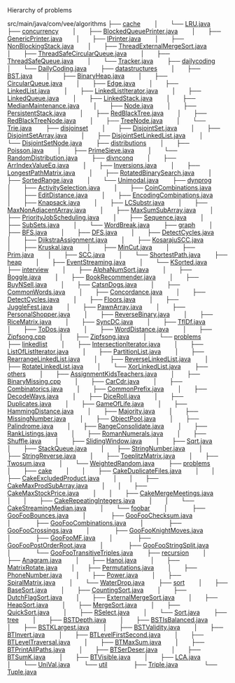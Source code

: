 Hierarchy of problems

src/main/java/com/vee/algorithms
├── [cache](https://github.com/veegit/Algorithms/blob/master/src/main/java/com/vee/algorithms/cache)  
│  └── [LRU.java](https://github.com/veegit/Algorithms/blob/master/src/main/java/com/vee/algorithms/cache/LRU.java)  
├── [concurrency](https://github.com/veegit/Algorithms/blob/master/src/main/java/com/vee/algorithms/concurrency)  
│  ├── [BlockedQueuePrinter.java](https://github.com/veegit/Algorithms/blob/master/src/main/java/com/vee/algorithms/concurrency/BlockedQueuePrinter.java)  
│  ├── [GenericPrinter.java](https://github.com/veegit/Algorithms/blob/master/src/main/java/com/vee/algorithms/concurrency/GenericPrinter.java)  
│  ├── [IPrinter.java](https://github.com/veegit/Algorithms/blob/master/src/main/java/com/vee/algorithms/concurrency/IPrinter.java)  
│  ├── [NonBlockingStack.java](https://github.com/veegit/Algorithms/blob/master/src/main/java/com/vee/algorithms/concurrency/NonBlockingStack.java)  
│  ├── [ThreadExternalMergeSort.java](https://github.com/veegit/Algorithms/blob/master/src/main/java/com/vee/algorithms/concurrency/ThreadExternalMergeSort.java)  
│  ├── [ThreadSafeCircularQueue.java](https://github.com/veegit/Algorithms/blob/master/src/main/java/com/vee/algorithms/concurrency/ThreadSafeCircularQueue.java)  
│  ├── [ThreadSafeQueue.java](https://github.com/veegit/Algorithms/blob/master/src/main/java/com/vee/algorithms/concurrency/ThreadSafeQueue.java)  
│  └── [Tracker.java](https://github.com/veegit/Algorithms/blob/master/src/main/java/com/vee/algorithms/concurrency/Tracker.java)  
├── [dailycoding](https://github.com/veegit/Algorithms/blob/master/src/main/java/com/vee/algorithms/dailycoding)  
│  └── [DailyCoding.java](https://github.com/veegit/Algorithms/blob/master/src/main/java/com/vee/algorithms/dailycoding/DailyCoding.java)  
├── [datastructures](https://github.com/veegit/Algorithms/blob/master/src/main/java/com/vee/algorithms/datastructures)  
│  ├── [BST.java](https://github.com/veegit/Algorithms/blob/master/src/main/java/com/vee/algorithms/datastructures/BST.java)  
│  ├── [BinaryHeap.java](https://github.com/veegit/Algorithms/blob/master/src/main/java/com/vee/algorithms/datastructures/BinaryHeap.java)  
│  ├── [CircularQueue.java](https://github.com/veegit/Algorithms/blob/master/src/main/java/com/vee/algorithms/datastructures/CircularQueue.java)  
│  ├── [Edge.java](https://github.com/veegit/Algorithms/blob/master/src/main/java/com/vee/algorithms/datastructures/Edge.java)  
│  ├── [LinkedList.java](https://github.com/veegit/Algorithms/blob/master/src/main/java/com/vee/algorithms/datastructures/LinkedList.java)  
│  ├── [LinkedListIterator.java](https://github.com/veegit/Algorithms/blob/master/src/main/java/com/vee/algorithms/datastructures/LinkedListIterator.java)  
│  ├── [LinkedQueue.java](https://github.com/veegit/Algorithms/blob/master/src/main/java/com/vee/algorithms/datastructures/LinkedQueue.java)  
│  ├── [LinkedStack.java](https://github.com/veegit/Algorithms/blob/master/src/main/java/com/vee/algorithms/datastructures/LinkedStack.java)  
│  ├── [MedianMaintenance.java](https://github.com/veegit/Algorithms/blob/master/src/main/java/com/vee/algorithms/datastructures/MedianMaintenance.java)  
│  ├── [Node.java](https://github.com/veegit/Algorithms/blob/master/src/main/java/com/vee/algorithms/datastructures/Node.java)  
│  ├── [PersistentStack.java](https://github.com/veegit/Algorithms/blob/master/src/main/java/com/vee/algorithms/datastructures/PersistentStack.java)  
│  ├── [RedBlackTree.java](https://github.com/veegit/Algorithms/blob/master/src/main/java/com/vee/algorithms/datastructures/RedBlackTree.java)  
│  ├── [RedBlackTreeNode.java](https://github.com/veegit/Algorithms/blob/master/src/main/java/com/vee/algorithms/datastructures/RedBlackTreeNode.java)  
│  ├── [TreeNode.java](https://github.com/veegit/Algorithms/blob/master/src/main/java/com/vee/algorithms/datastructures/TreeNode.java)  
│  └── [Trie.java](https://github.com/veegit/Algorithms/blob/master/src/main/java/com/vee/algorithms/datastructures/Trie.java)  
├── [disjoinset](https://github.com/veegit/Algorithms/blob/master/src/main/java/com/vee/algorithms/disjoinset)  
│  ├── [DisjointSet.java](https://github.com/veegit/Algorithms/blob/master/src/main/java/com/vee/algorithms/disjoinset/DisjointSet.java)  
│  ├── [DisjointSetArray.java](https://github.com/veegit/Algorithms/blob/master/src/main/java/com/vee/algorithms/disjoinset/DisjointSetArray.java)  
│  ├── [DisjointSetLinkedList.java](https://github.com/veegit/Algorithms/blob/master/src/main/java/com/vee/algorithms/disjoinset/DisjointSetLinkedList.java)  
│  └── [DisjointSetNode.java](https://github.com/veegit/Algorithms/blob/master/src/main/java/com/vee/algorithms/disjoinset/DisjointSetNode.java)  
├── [distributions](https://github.com/veegit/Algorithms/blob/master/src/main/java/com/vee/algorithms/distributions)  
│  ├── [Poisson.java](https://github.com/veegit/Algorithms/blob/master/src/main/java/com/vee/algorithms/distributions/Poisson.java)  
│  ├── [PrimeSieve.java](https://github.com/veegit/Algorithms/blob/master/src/main/java/com/vee/algorithms/distributions/PrimeSieve.java)  
│  └── [RandomDistribution.java](https://github.com/veegit/Algorithms/blob/master/src/main/java/com/vee/algorithms/distributions/RandomDistribution.java)  
├── [divnconq](https://github.com/veegit/Algorithms/blob/master/src/main/java/com/vee/algorithms/divnconq)  
│  ├── [ArrIndexValueEq.java](https://github.com/veegit/Algorithms/blob/master/src/main/java/com/vee/algorithms/divnconq/ArrIndexValueEq.java)  
│  ├── [Inversions.java](https://github.com/veegit/Algorithms/blob/master/src/main/java/com/vee/algorithms/divnconq/Inversions.java)  
│  ├── [LongestPathMatrix.java](https://github.com/veegit/Algorithms/blob/master/src/main/java/com/vee/algorithms/divnconq/LongestPathMatrix.java)  
│  ├── [RotatedBinarySearch.java](https://github.com/veegit/Algorithms/blob/master/src/main/java/com/vee/algorithms/divnconq/RotatedBinarySearch.java)  
│  ├── [SortedRange.java](https://github.com/veegit/Algorithms/blob/master/src/main/java/com/vee/algorithms/divnconq/SortedRange.java)  
│  └── [Unimodal.java](https://github.com/veegit/Algorithms/blob/master/src/main/java/com/vee/algorithms/divnconq/Unimodal.java)  
├── [dynprog](https://github.com/veegit/Algorithms/blob/master/src/main/java/com/vee/algorithms/dynprog)  
│  ├── [ActivitySelection.java](https://github.com/veegit/Algorithms/blob/master/src/main/java/com/vee/algorithms/dynprog/ActivitySelection.java)  
│  ├── [CoinCombinations.java](https://github.com/veegit/Algorithms/blob/master/src/main/java/com/vee/algorithms/dynprog/CoinCombinations.java)  
│  ├── [EditDistance.java](https://github.com/veegit/Algorithms/blob/master/src/main/java/com/vee/algorithms/dynprog/EditDistance.java)  
│  ├── [EncodingCombinations.java](https://github.com/veegit/Algorithms/blob/master/src/main/java/com/vee/algorithms/dynprog/EncodingCombinations.java)  
│  ├── [Knapsack.java](https://github.com/veegit/Algorithms/blob/master/src/main/java/com/vee/algorithms/dynprog/Knapsack.java)  
│  ├── [LCSubstr.java](https://github.com/veegit/Algorithms/blob/master/src/main/java/com/vee/algorithms/dynprog/LCSubstr.java)  
│  ├── [MaxNonAdjacentArray.java](https://github.com/veegit/Algorithms/blob/master/src/main/java/com/vee/algorithms/dynprog/MaxNonAdjacentArray.java)  
│  ├── [MaxSumSubArray.java](https://github.com/veegit/Algorithms/blob/master/src/main/java/com/vee/algorithms/dynprog/MaxSumSubArray.java)  
│  ├── [PriorityJobScheduling.java](https://github.com/veegit/Algorithms/blob/master/src/main/java/com/vee/algorithms/dynprog/PriorityJobScheduling.java)  
│  ├── [Sequence.java](https://github.com/veegit/Algorithms/blob/master/src/main/java/com/vee/algorithms/dynprog/Sequence.java)  
│  ├── [SubSets.java](https://github.com/veegit/Algorithms/blob/master/src/main/java/com/vee/algorithms/dynprog/SubSets.java)  
│  └── [WordBreak.java](https://github.com/veegit/Algorithms/blob/master/src/main/java/com/vee/algorithms/dynprog/WordBreak.java)  
├── [graph](https://github.com/veegit/Algorithms/blob/master/src/main/java/com/vee/algorithms/graph)  
│  ├── [BFS.java](https://github.com/veegit/Algorithms/blob/master/src/main/java/com/vee/algorithms/graph/BFS.java)  
│  ├── [DFS.java](https://github.com/veegit/Algorithms/blob/master/src/main/java/com/vee/algorithms/graph/DFS.java)  
│  ├── [DetectCycles.java](https://github.com/veegit/Algorithms/blob/master/src/main/java/com/vee/algorithms/graph/DetectCycles.java)  
│  ├── [DjikstraAssignment.java](https://github.com/veegit/Algorithms/blob/master/src/main/java/com/vee/algorithms/graph/DjikstraAssignment.java)  
│  ├── [KosarajuSCC.java](https://github.com/veegit/Algorithms/blob/master/src/main/java/com/vee/algorithms/graph/KosarajuSCC.java)  
│  ├── [Kruskal.java](https://github.com/veegit/Algorithms/blob/master/src/main/java/com/vee/algorithms/graph/Kruskal.java)  
│  ├── [MinCut.java](https://github.com/veegit/Algorithms/blob/master/src/main/java/com/vee/algorithms/graph/MinCut.java)  
│  ├── [Prim.java](https://github.com/veegit/Algorithms/blob/master/src/main/java/com/vee/algorithms/graph/Prim.java)  
│  ├── [SCC.java](https://github.com/veegit/Algorithms/blob/master/src/main/java/com/vee/algorithms/graph/SCC.java)  
│  └── [ShortestPath.java](https://github.com/veegit/Algorithms/blob/master/src/main/java/com/vee/algorithms/graph/ShortestPath.java)  
├── [heap](https://github.com/veegit/Algorithms/blob/master/src/main/java/com/vee/algorithms/heap)  
│  ├── [EventStreaming.java](https://github.com/veegit/Algorithms/blob/master/src/main/java/com/vee/algorithms/heap/EventStreaming.java)  
│  └── [KSorted.java](https://github.com/veegit/Algorithms/blob/master/src/main/java/com/vee/algorithms/heap/KSorted.java)  
├── [interview](https://github.com/veegit/Algorithms/blob/master/src/main/java/com/vee/algorithms/interview)  
│  ├── [AlphaNumSort.java](https://github.com/veegit/Algorithms/blob/master/src/main/java/com/vee/algorithms/interview/AlphaNumSort.java)  
│  ├── [Boggle.java](https://github.com/veegit/Algorithms/blob/master/src/main/java/com/vee/algorithms/interview/Boggle.java)  
│  ├── [BookRecommender.java](https://github.com/veegit/Algorithms/blob/master/src/main/java/com/vee/algorithms/interview/BookRecommender.java)  
│  ├── [BuyNSell.java](https://github.com/veegit/Algorithms/blob/master/src/main/java/com/vee/algorithms/interview/BuyNSell.java)  
│  ├── [CatsnDogs.java](https://github.com/veegit/Algorithms/blob/master/src/main/java/com/vee/algorithms/interview/CatsnDogs.java)  
│  ├── [CommonWords.java](https://github.com/veegit/Algorithms/blob/master/src/main/java/com/vee/algorithms/interview/CommonWords.java)  
│  ├── [Concordance.java](https://github.com/veegit/Algorithms/blob/master/src/main/java/com/vee/algorithms/interview/Concordance.java)  
│  ├── [DetectCycles.java](https://github.com/veegit/Algorithms/blob/master/src/main/java/com/vee/algorithms/interview/DetectCycles.java)  
│  ├── [Floors.java](https://github.com/veegit/Algorithms/blob/master/src/main/java/com/vee/algorithms/interview/Floors.java)  
│  ├── [JuggleFest.java](https://github.com/veegit/Algorithms/blob/master/src/main/java/com/vee/algorithms/interview/JuggleFest.java)  
│  ├── [PawnArray.java](https://github.com/veegit/Algorithms/blob/master/src/main/java/com/vee/algorithms/interview/PawnArray.java)  
│  ├── [PersonalShopper.java](https://github.com/veegit/Algorithms/blob/master/src/main/java/com/vee/algorithms/interview/PersonalShopper.java)  
│  ├── [ReverseBinary.java](https://github.com/veegit/Algorithms/blob/master/src/main/java/com/vee/algorithms/interview/ReverseBinary.java)  
│  ├── [RiceMatrix.java](https://github.com/veegit/Algorithms/blob/master/src/main/java/com/vee/algorithms/interview/RiceMatrix.java)  
│  ├── [SyncDC.java](https://github.com/veegit/Algorithms/blob/master/src/main/java/com/vee/algorithms/interview/SyncDC.java)  
│  ├── [TfIDf.java](https://github.com/veegit/Algorithms/blob/master/src/main/java/com/vee/algorithms/interview/TfIDf.java)  
│  ├── [ToDos.java](https://github.com/veegit/Algorithms/blob/master/src/main/java/com/vee/algorithms/interview/ToDos.java)  
│  ├── [WordDistance.java](https://github.com/veegit/Algorithms/blob/master/src/main/java/com/vee/algorithms/interview/WordDistance.java)  
│  ├── [Zipfsong.cpp](https://github.com/veegit/Algorithms/blob/master/src/main/java/com/vee/algorithms/interview/Zipfsong.cpp)  
│  ├── [Zipfsong.java](https://github.com/veegit/Algorithms/blob/master/src/main/java/com/vee/algorithms/interview/Zipfsong.java)  
│  └── [problems](https://github.com/veegit/Algorithms/blob/master/src/main/java/com/vee/algorithms/interview/problems)  
├── [linkedlist](https://github.com/veegit/Algorithms/blob/master/src/main/java/com/vee/algorithms/linkedlist)  
│  ├── [IntersectionIterator.java](https://github.com/veegit/Algorithms/blob/master/src/main/java/com/vee/algorithms/linkedlist/IntersectionIterator.java)  
│  ├── [ListOfListIterator.java](https://github.com/veegit/Algorithms/blob/master/src/main/java/com/vee/algorithms/linkedlist/ListOfListIterator.java)  
│  ├── [PartitionList.java](https://github.com/veegit/Algorithms/blob/master/src/main/java/com/vee/algorithms/linkedlist/PartitionList.java)  
│  ├── [RearrangeLinkedList.java](https://github.com/veegit/Algorithms/blob/master/src/main/java/com/vee/algorithms/linkedlist/RearrangeLinkedList.java)  
│  ├── [ReverseLinkedList.java](https://github.com/veegit/Algorithms/blob/master/src/main/java/com/vee/algorithms/linkedlist/ReverseLinkedList.java)  
│  ├── [RotateLinkedList.java](https://github.com/veegit/Algorithms/blob/master/src/main/java/com/vee/algorithms/linkedlist/RotateLinkedList.java)  
│  └── [XorLinkedList.java](https://github.com/veegit/Algorithms/blob/master/src/main/java/com/vee/algorithms/linkedlist/XorLinkedList.java)  
├── [others](https://github.com/veegit/Algorithms/blob/master/src/main/java/com/vee/algorithms/others)  
│  ├── [AssignmentKidsTeachers.java](https://github.com/veegit/Algorithms/blob/master/src/main/java/com/vee/algorithms/others/AssignmentKidsTeachers.java)  
│  ├── [BinaryMissing.cpp](https://github.com/veegit/Algorithms/blob/master/src/main/java/com/vee/algorithms/others/BinaryMissing.cpp)  
│  ├── [CarCdr.java](https://github.com/veegit/Algorithms/blob/master/src/main/java/com/vee/algorithms/others/CarCdr.java)  
│  ├── [Combinatorics.java](https://github.com/veegit/Algorithms/blob/master/src/main/java/com/vee/algorithms/others/Combinatorics.java)  
│  ├── [CommonPrefix.java](https://github.com/veegit/Algorithms/blob/master/src/main/java/com/vee/algorithms/others/CommonPrefix.java)  
│  ├── [DecodeWays.java](https://github.com/veegit/Algorithms/blob/master/src/main/java/com/vee/algorithms/others/DecodeWays.java)  
│  ├── [DiceRoll.java](https://github.com/veegit/Algorithms/blob/master/src/main/java/com/vee/algorithms/others/DiceRoll.java)  
│  ├── [Duplicates.java](https://github.com/veegit/Algorithms/blob/master/src/main/java/com/vee/algorithms/others/Duplicates.java)  
│  ├── [GameOfLife.java](https://github.com/veegit/Algorithms/blob/master/src/main/java/com/vee/algorithms/others/GameOfLife.java)  
│  ├── [HammingDistance.java](https://github.com/veegit/Algorithms/blob/master/src/main/java/com/vee/algorithms/others/HammingDistance.java)  
│  ├── [Majority.java](https://github.com/veegit/Algorithms/blob/master/src/main/java/com/vee/algorithms/others/Majority.java)  
│  ├── [MissingNumber.java](https://github.com/veegit/Algorithms/blob/master/src/main/java/com/vee/algorithms/others/MissingNumber.java)  
│  ├── [ObjectPool.java](https://github.com/veegit/Algorithms/blob/master/src/main/java/com/vee/algorithms/others/ObjectPool.java)  
│  ├── [Palindrome.java](https://github.com/veegit/Algorithms/blob/master/src/main/java/com/vee/algorithms/others/Palindrome.java)  
│  ├── [RangeConsolidate.java](https://github.com/veegit/Algorithms/blob/master/src/main/java/com/vee/algorithms/others/RangeConsolidate.java)  
│  ├── [RankListings.java](https://github.com/veegit/Algorithms/blob/master/src/main/java/com/vee/algorithms/others/RankListings.java)  
│  ├── [RomanNumerals.java](https://github.com/veegit/Algorithms/blob/master/src/main/java/com/vee/algorithms/others/RomanNumerals.java)  
│  ├── [Shuffle.java](https://github.com/veegit/Algorithms/blob/master/src/main/java/com/vee/algorithms/others/Shuffle.java)  
│  ├── [SlidingWindow.java](https://github.com/veegit/Algorithms/blob/master/src/main/java/com/vee/algorithms/others/SlidingWindow.java)  
│  ├── [Sqrt.java](https://github.com/veegit/Algorithms/blob/master/src/main/java/com/vee/algorithms/others/Sqrt.java)  
│  ├── [StackQueue.java](https://github.com/veegit/Algorithms/blob/master/src/main/java/com/vee/algorithms/others/StackQueue.java)  
│  ├── [StringNumber.java](https://github.com/veegit/Algorithms/blob/master/src/main/java/com/vee/algorithms/others/StringNumber.java)  
│  ├── [StringReverse.java](https://github.com/veegit/Algorithms/blob/master/src/main/java/com/vee/algorithms/others/StringReverse.java)  
│  ├── [ToeplitzMatrix.java](https://github.com/veegit/Algorithms/blob/master/src/main/java/com/vee/algorithms/others/ToeplitzMatrix.java)  
│  ├── [Twosum.java](https://github.com/veegit/Algorithms/blob/master/src/main/java/com/vee/algorithms/others/Twosum.java)  
│  └── [WeightedRandom.java](https://github.com/veegit/Algorithms/blob/master/src/main/java/com/vee/algorithms/others/WeightedRandom.java)  
├── [problems](https://github.com/veegit/Algorithms/blob/master/src/main/java/com/vee/algorithms/problems)  
│  ├── [cake](https://github.com/veegit/Algorithms/blob/master/src/main/java/com/vee/algorithms/problems/cake)  
│  │  ├── [CakeDuplicateFiles.java](https://github.com/veegit/Algorithms/blob/master/src/main/java/com/vee/algorithms/problems/cake/CakeDuplicateFiles.java)  
│  │  ├── [CakeExcludedProduct.java](https://github.com/veegit/Algorithms/blob/master/src/main/java/com/vee/algorithms/problems/cake/CakeExcludedProduct.java)  
│  │  ├── [CakeMaxProdSubArray.java](https://github.com/veegit/Algorithms/blob/master/src/main/java/com/vee/algorithms/problems/cake/CakeMaxProdSubArray.java)  
│  │  ├── [CakeMaxStockPrice.java](https://github.com/veegit/Algorithms/blob/master/src/main/java/com/vee/algorithms/problems/cake/CakeMaxStockPrice.java)  
│  │  ├── [CakeMergeMeetings.java](https://github.com/veegit/Algorithms/blob/master/src/main/java/com/vee/algorithms/problems/cake/CakeMergeMeetings.java)  
│  │  ├── [CakeRepeatingIntegers.java](https://github.com/veegit/Algorithms/blob/master/src/main/java/com/vee/algorithms/problems/cake/CakeRepeatingIntegers.java)  
│  │  └── [CakeStreamingMedian.java](https://github.com/veegit/Algorithms/blob/master/src/main/java/com/vee/algorithms/problems/cake/CakeStreamingMedian.java)  
│  └── [foobar](https://github.com/veegit/Algorithms/blob/master/src/main/java/com/vee/algorithms/problems/foobar)  
│    ├── [GooFooBounces.java](https://github.com/veegit/Algorithms/blob/master/src/main/java/com/vee/algorithms/problems/foobar/GooFooBounces.java)  
│    ├── [GooFooChecksum.java](https://github.com/veegit/Algorithms/blob/master/src/main/java/com/vee/algorithms/problems/foobar/GooFooChecksum.java)  
│    ├── [GooFooCombinations.java](https://github.com/veegit/Algorithms/blob/master/src/main/java/com/vee/algorithms/problems/foobar/GooFooCombinations.java)  
│    ├── [GooFooCrossings.java](https://github.com/veegit/Algorithms/blob/master/src/main/java/com/vee/algorithms/problems/foobar/GooFooCrossings.java)  
│    ├── [GooFooKnightMoves.java](https://github.com/veegit/Algorithms/blob/master/src/main/java/com/vee/algorithms/problems/foobar/GooFooKnightMoves.java)  
│    ├── [GooFooMF.java](https://github.com/veegit/Algorithms/blob/master/src/main/java/com/vee/algorithms/problems/foobar/GooFooMF.java)  
│    ├── [GooFooPostOrderRoot.java](https://github.com/veegit/Algorithms/blob/master/src/main/java/com/vee/algorithms/problems/foobar/GooFooPostOrderRoot.java)  
│    ├── [GooFooStringSplit.java](https://github.com/veegit/Algorithms/blob/master/src/main/java/com/vee/algorithms/problems/foobar/GooFooStringSplit.java)  
│    └── [GooFooTransitiveTriples.java](https://github.com/veegit/Algorithms/blob/master/src/main/java/com/vee/algorithms/problems/foobar/GooFooTransitiveTriples.java)  
├── [recursion](https://github.com/veegit/Algorithms/blob/master/src/main/java/com/vee/algorithms/recursion)  
│  ├── [Anagram.java](https://github.com/veegit/Algorithms/blob/master/src/main/java/com/vee/algorithms/recursion/Anagram.java)  
│  ├── [Hanoi.java](https://github.com/veegit/Algorithms/blob/master/src/main/java/com/vee/algorithms/recursion/Hanoi.java)  
│  ├── [MatrixRotate.java](https://github.com/veegit/Algorithms/blob/master/src/main/java/com/vee/algorithms/recursion/MatrixRotate.java)  
│  ├── [Permutations.java](https://github.com/veegit/Algorithms/blob/master/src/main/java/com/vee/algorithms/recursion/Permutations.java)  
│  ├── [PhoneNumber.java](https://github.com/veegit/Algorithms/blob/master/src/main/java/com/vee/algorithms/recursion/PhoneNumber.java)  
│  ├── [Power.java](https://github.com/veegit/Algorithms/blob/master/src/main/java/com/vee/algorithms/recursion/Power.java)  
│  ├── [SpiralMatrix.java](https://github.com/veegit/Algorithms/blob/master/src/main/java/com/vee/algorithms/recursion/SpiralMatrix.java)  
│  └── [WaterDrop.java](https://github.com/veegit/Algorithms/blob/master/src/main/java/com/vee/algorithms/recursion/WaterDrop.java)  
├── [sort](https://github.com/veegit/Algorithms/blob/master/src/main/java/com/vee/algorithms/sort)  
│  ├── [BaseSort.java](https://github.com/veegit/Algorithms/blob/master/src/main/java/com/vee/algorithms/sort/BaseSort.java)  
│  ├── [CountingSort.java](https://github.com/veegit/Algorithms/blob/master/src/main/java/com/vee/algorithms/sort/CountingSort.java)  
│  ├── [DutchFlagSort.java](https://github.com/veegit/Algorithms/blob/master/src/main/java/com/vee/algorithms/sort/DutchFlagSort.java)  
│  ├── [ExternalMergeSort.java](https://github.com/veegit/Algorithms/blob/master/src/main/java/com/vee/algorithms/sort/ExternalMergeSort.java)  
│  ├── [HeapSort.java](https://github.com/veegit/Algorithms/blob/master/src/main/java/com/vee/algorithms/sort/HeapSort.java)  
│  ├── [MergeSort.java](https://github.com/veegit/Algorithms/blob/master/src/main/java/com/vee/algorithms/sort/MergeSort.java)  
│  ├── [QuickSort.java](https://github.com/veegit/Algorithms/blob/master/src/main/java/com/vee/algorithms/sort/QuickSort.java)  
│  ├── [RSelect.java](https://github.com/veegit/Algorithms/blob/master/src/main/java/com/vee/algorithms/sort/RSelect.java)  
│  └── [Sort.java](https://github.com/veegit/Algorithms/blob/master/src/main/java/com/vee/algorithms/sort/Sort.java)  
├── [tree](https://github.com/veegit/Algorithms/blob/master/src/main/java/com/vee/algorithms/tree)  
│  ├── [BSTDepth.java](https://github.com/veegit/Algorithms/blob/master/src/main/java/com/vee/algorithms/tree/BSTDepth.java)  
│  ├── [BSTIsBalanced.java](https://github.com/veegit/Algorithms/blob/master/src/main/java/com/vee/algorithms/tree/BSTIsBalanced.java)  
│  ├── [BSTKLargest.java](https://github.com/veegit/Algorithms/blob/master/src/main/java/com/vee/algorithms/tree/BSTKLargest.java)  
│  ├── [BSTValidity.java](https://github.com/veegit/Algorithms/blob/master/src/main/java/com/vee/algorithms/tree/BSTValidity.java)  
│  ├── [BTInvert.java](https://github.com/veegit/Algorithms/blob/master/src/main/java/com/vee/algorithms/tree/BTInvert.java)  
│  ├── [BTLevelFirstSecond.java](https://github.com/veegit/Algorithms/blob/master/src/main/java/com/vee/algorithms/tree/BTLevelFirstSecond.java)  
│  ├── [BTLevelTraversal.java](https://github.com/veegit/Algorithms/blob/master/src/main/java/com/vee/algorithms/tree/BTLevelTraversal.java)  
│  ├── [BTMaxSum.java](https://github.com/veegit/Algorithms/blob/master/src/main/java/com/vee/algorithms/tree/BTMaxSum.java)  
│  ├── [BTPrintAllPaths.java](https://github.com/veegit/Algorithms/blob/master/src/main/java/com/vee/algorithms/tree/BTPrintAllPaths.java)  
│  ├── [BTSerDeser.java](https://github.com/veegit/Algorithms/blob/master/src/main/java/com/vee/algorithms/tree/BTSerDeser.java)  
│  ├── [BTSumK.java](https://github.com/veegit/Algorithms/blob/master/src/main/java/com/vee/algorithms/tree/BTSumK.java)  
│  ├── [BTVisible.java](https://github.com/veegit/Algorithms/blob/master/src/main/java/com/vee/algorithms/tree/BTVisible.java)  
│  ├── [LCA.java](https://github.com/veegit/Algorithms/blob/master/src/main/java/com/vee/algorithms/tree/LCA.java)  
│  └── [UniVal.java](https://github.com/veegit/Algorithms/blob/master/src/main/java/com/vee/algorithms/tree/UniVal.java)  
└── [util](https://github.com/veegit/Algorithms/blob/master/src/main/java/com/vee/algorithms/util)  
  ├── [Triple.java](https://github.com/veegit/Algorithms/blob/master/src/main/java/com/vee/algorithms/util/Triple.java)  
  └── [Tuple.java](https://github.com/veegit/Algorithms/blob/master/src/main/java/com/vee/algorithms/util/Tuple.java)
